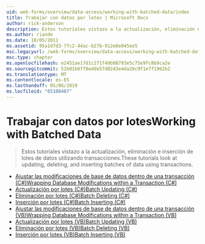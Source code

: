 ```yaml
---
uid: web-forms/overview/data-access/working-with-batched-data/index
title: Trabajar con datos por lotes | Microsoft Docs
author: rick-anderson
description: Estos tutoriales vistazo a la actualización, eliminación e inserción de lotes de datos utilizando transacciones.
ms.author: riande
ms.date: 10/05/2011
ms.assetid: 95a1d7d3-7fc2-44ac-b27b-912e0e045ee5
msc.legacyurl: /web-forms/overview/data-access/working-with-batched-data
msc.type: chapter
ms.openlocfilehash: e2451ae17d1c271f49b08793e5c75e9fc8b9ca2e
ms.sourcegitcommit: 51b01b6ff8edde57d8243e4da28c9f1e7f1962b2
ms.translationtype: MT
ms.contentlocale: es-ES
ms.lasthandoff: 05/06/2019
ms.locfileid: "65108487"
---
```

# <a name="working-with-batched-data"></a><span data-ttu-id="61277-103">Trabajar con datos por lotes</span><span class="sxs-lookup"><span data-stu-id="61277-103">Working with Batched Data</span></span>

> <span data-ttu-id="61277-104">Estos tutoriales vistazo a la actualización, eliminación e inserción de lotes de datos utilizando transacciones.</span><span class="sxs-lookup"><span data-stu-id="61277-104">These tutorials look at updating, deleting, and inserting batches of data using transactions.</span></span>

- [<span data-ttu-id="61277-105">Ajustar las modificaciones de base de datos dentro de una transacción (C#)</span><span class="sxs-lookup"><span data-stu-id="61277-105">Wrapping Database Modifications within a Transaction (C#)</span></span>](wrapping-database-modifications-within-a-transaction-cs.md)
- [<span data-ttu-id="61277-106">Actualización por lotes (C#)</span><span class="sxs-lookup"><span data-stu-id="61277-106">Batch Updating (C#)</span></span>](batch-updating-cs.md)
- [<span data-ttu-id="61277-107">Eliminación por lotes (C#)</span><span class="sxs-lookup"><span data-stu-id="61277-107">Batch Deleting (C#)</span></span>](batch-deleting-cs.md)
- [<span data-ttu-id="61277-108">Inserción por lotes (C#)</span><span class="sxs-lookup"><span data-stu-id="61277-108">Batch Inserting (C#)</span></span>](batch-inserting-cs.md)
- [<span data-ttu-id="61277-109">Ajustar las modificaciones de base de datos dentro de una transacción (VB)</span><span class="sxs-lookup"><span data-stu-id="61277-109">Wrapping Database Modifications within a Transaction (VB)</span></span>](wrapping-database-modifications-within-a-transaction-vb.md)
- [<span data-ttu-id="61277-110">Actualización por lotes (VB)</span><span class="sxs-lookup"><span data-stu-id="61277-110">Batch Updating (VB)</span></span>](batch-updating-vb.md)
- [<span data-ttu-id="61277-111">Eliminación por lotes (VB)</span><span class="sxs-lookup"><span data-stu-id="61277-111">Batch Deleting (VB)</span></span>](batch-deleting-vb.md)
- [<span data-ttu-id="61277-112">Inserción por lotes (VB)</span><span class="sxs-lookup"><span data-stu-id="61277-112">Batch Inserting (VB)</span></span>](batch-inserting-vb.md)
